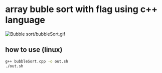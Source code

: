 # array buble sort with flag using c++ language

![Bubble sort/bubbleSort.gif](https://github.com/ahmadner/array_sort_methods/blob/05a4541d8cf05d22bd5b8165f316a7d1707365ca/Bubble%20sort/bubbleSort.gif)

## how to use (linux)

```bash
g++ bubbleSort.cpp -o out.sh
./out.sh
```
